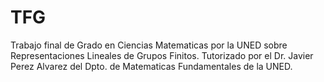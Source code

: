 # TFG
Trabajo final de Grado en Ciencias Matematicas por la UNED
sobre Representaciones Lineales de Grupos Finitos.
Tutorizado por el Dr. Javier Perez Alvarez del Dpto. de Matematicas 
Fundamentales de la UNED.
